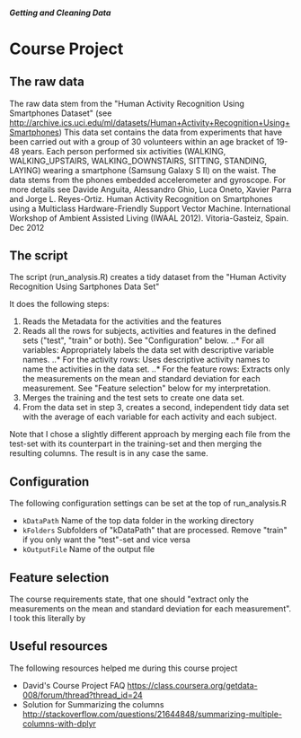##### Getting and Cleaning Data
# Course Project

## The raw data
The raw data stem from the "Human Activity Recognition Using Smartphones Dataset" (see http://archive.ics.uci.edu/ml/datasets/Human+Activity+Recognition+Using+Smartphones)
This data set contains the data from experiments that have been carried out with a group of 30 volunteers within an age bracket of 19-48 years. Each person performed six activities (WALKING, WALKING_UPSTAIRS, WALKING_DOWNSTAIRS, SITTING, STANDING, LAYING) wearing a smartphone (Samsung Galaxy S II) on the waist. The data stems from the phones embedded accelerometer and gyroscope.
For more details see Davide Anguita, Alessandro Ghio, Luca Oneto, Xavier Parra and Jorge L. Reyes-Ortiz. Human Activity Recognition on Smartphones using a Multiclass Hardware-Friendly Support Vector Machine. International Workshop of Ambient Assisted Living (IWAAL 2012). Vitoria-Gasteiz, Spain. Dec 2012

## The script
The script (run_analysis.R) creates a tidy dataset from the "Human Activity Recognition Using Sartphones Data Set"

It does the following steps:
1. Reads the Metadata for the activities and the features
2. Reads all the rows for subjects, activities and features in the defined sets ("test", "train" or both). See "Configuration" below.
..* For all variables: Appropriately labels the data set with descriptive variable names. 
..* For the activity rows: Uses descriptive activity names to name the activities in the data set.
..* For the feature rows: Extracts only the measurements on the mean and standard deviation for each measurement. See "Feature selection" below for my interpretation.
3. Merges the training and the test sets to create one data set.
4. From the data set in step 3, creates a second, independent tidy data set with the average of each variable for each activity and each subject.

Note that I chose a slightly different approach by merging each file from the test-set with its counterpart in the training-set and then merging the resulting columns. 
The result is in any case the same.

## Configuration
The following configuration settings can be set at the top of run_analysis.R

* `kDataPath` Name of the top data folder in the working directory
* `kFolders` Subfolders of "kDataPath" that are processed. Remove "train" if you only want the "test"-set and vice versa
* `kOutputFile` Name of the output file

## Feature selection
The course requirements state, that one should "extract only the measurements on the mean and standard deviation for each measurement". I took this literally by 


## Useful resources
The following resources helped me during this course project
* David's Course Project FAQ https://class.coursera.org/getdata-008/forum/thread?thread_id=24
* Solution for Summarizing the columns http://stackoverflow.com/questions/21644848/summarizing-multiple-columns-with-dplyr
